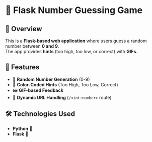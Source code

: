# 🔢 Flask Number Guessing Game  

## 📌 Overview  
This is a **Flask-based web application** where users guess a random number between **0 and 9**.  
The app provides **hints** (too high, too low, or correct) with **GIFs**.  

## 🚀 Features  
- 🎲 **Random Number Generation** (0-9)  
- 🎨 **Color-Coded Hints** (Too High, Too Low, Correct)  
- 🖼️ **GIF-based Feedback**  
- 🔄 **Dynamic URL Handling** (`/<int:number>` route)  

## 🛠️ Technologies Used  
- **Python** 🐍  
- **Flask** 🚀
